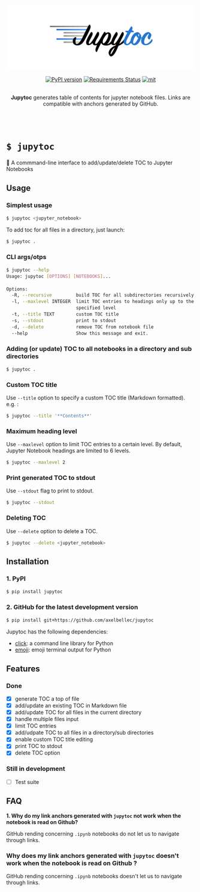<div align="center">
  <img src="misc/logo.png" alt="jupytoc_logo"/>
</div>

<br/>

<div align="center">
	<a href="https://badge.fury.io/py/jupyter"><img src="https://badge.fury.io/py/jupyter.svg" alt="PyPI version" height="18"></a>
	<a href="https://requires.io/github/axelbellec/Jupytoc/requirements/?branch=master"><img src="https://requires.io/github/axelbellec/Jupytoc/requirements.svg?branch=master" alt="Requirements Status" /></a>
	<a href="https://opensource.org/licenses/MIT">
	<img src="http://img.shields.io/:license-mit-ff69b4.svg?style=flat-square" alt="mit"/>
	</a>
</div>

<br/>

<div align="center">
	<p><b>Jupytoc</b> generates table of contents for jupyter notebook files. Links are compatible with anchors generated by GitHub.</p>
</div>

<br/>
<br/>

# `$ jupytoc`
:pushpin: A commmand-line interface to add/update/delete TOC to Jupyter Notebooks

## Usage

### Simplest usage

```sh
$ jupytoc <jupyter_notebook>
```

To add toc for all files in a directory, just launch:
```sh
$ jupytoc .
```

### CLI args/otps

```sh
$ jupytoc --help
Usage: jupytoc [OPTIONS] [NOTEBOOKS]...

Options:
  -R, --recursive         build TOC for all subdirectories recursively
  -l, --maxlevel INTEGER  limit TOC entries to headings only up to the
                          specified level
  -t, --title TEXT        custom TOC title
  -s, --stdout            print to stdout
  -d, --delete            remove TOC from notebook file
  --help                  Show this message and exit.
```

### Adding (or update) TOC to all notebooks in a directory and sub directories

```sh
$ jupytoc .
```

### Custom TOC title

Use `--title` option to specify a custom TOC title (Markdown formatted).  
e.g. : 
```sh
$ jupytoc --title '**Contents**'
```

### Maximum heading level 

Use `--maxlevel` option to limit TOC entries to a certain level.
By default, Jupyter Notebook headings are limited to 6 levels.

```sh
$ jupytoc --maxlevel 2
```

### Print generated TOC to stdout

Use `--stdout` flag to print to stdout.

```sh
$ jupytoc --stdout
```

### Deleting TOC 

Use `--delete` option to delete a TOC.

```sh
$ jupytoc --delete <jupyter_notebook>
```

## Installation

### **1. PyPI**

```sh
$ pip install jupytoc
```

### **2. GitHub for the latest development version**

```sh
$ pip install git+https://github.com/axelbellec/jupytoc
```

Jupytoc has the following dependencies:

- [click](http://click.pocoo.org/6/): a command line library for Python
- [emoji](https://github.com/carpedm20/emoji/): emoji terminal output for Python

## Features

### Done

- [X] generate TOC a top of file
- [X] add/update an existing TOC in Markdown file
- [X] add/update TOC for all files in the current directory
- [X] handle multiple files input
- [X] limit TOC entries
- [X] add/udpate TOC to all files in a directory/sub directories
- [X] enable custom TOC title editing
- [X] print TOC to stdout
- [X] delete TOC option

### Still in development

- [ ] Test suite


## FAQ


__1. Why do my link anchors generated with `jupytoc` not work when the notebook is read on Github?__

GitHub rending concerning `.ipynb` notebooks do not let us to navigate through links. 

### Why does my link anchors generated with `jupytoc` doesn't work when the notebook is read on Github ?

GitHub rending concerning `.ipynb` notebooks doesn't let us to navigate through links. 

